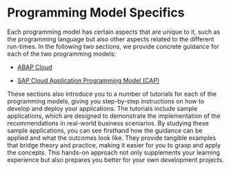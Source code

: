 <!-- loiocc37b7a428164c5fa619fd6f21080e3f -->

# Programming Model Specifics

Each programming model has certain aspects that are unique to it, such as the programming language but also other aspects related to the different run-times. In the following two sections, we provide concrete guidance for each of the two programming models:

-   [ABAP Cloud](abap-cloud-9aaaf65.md)

-   [SAP Cloud Application Programming Model \(CAP\)](sap-cloud-application-programming-model-cap-696ec23.md)


These sections also introduce you to a number of tutorials for each of the programming models, giving you step-by-step instructions on how to develop and deploy your applications. The tutorials include sample applications, which are designed to demonstrate the implementation of the recommendations in real-world business sceniarios. By studying these sample applications, you can see firsthand how the guidance can be applied and what the outcomes look like. They provide tangible examples that bridge theory and practice, making it easier for you to grasp and apply the concepts. This hands-on approach not only supplements your learning experience but also prepares you better for your own development projects.


